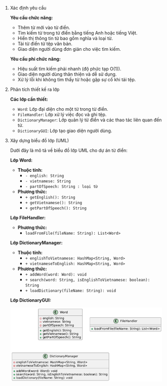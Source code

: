 1. Xác định yêu cầu

   **Yêu cầu chức năng:**
   - Thêm từ mới vào từ điển.
   - Tìm kiếm từ trong từ điển bằng tiếng Anh hoặc tiếng Việt.
   - Hiển thị thông tin từ bao gồm nghĩa và loại từ.
   - Tải từ điển từ tệp văn bản.
   - Giao diện người dùng đơn giản cho việc tìm kiếm.

   **Yêu cầu phi chức năng:**
   - Hiệu suất tìm kiếm phải nhanh (độ phức tạp O(1)).
   - Giao diện người dùng thân thiện và dễ sử dụng.
   - Xử lý lỗi khi không tìm thấy từ hoặc gặp sự cố khi tải tệp.

2. Phân tích thiết kế ra lớp

   **Các lớp cần thiết:**
   - `Word`: Lớp đại diện cho một từ trong từ điển.
   - `FileHandler`: Lớp xử lý việc đọc và ghi tệp.
   - `DictionaryManager`: Lớp quản lý từ điển và các thao tác liên quan đến từ.
   - `DictionaryGUI`: Lớp tạo giao diện người dùng.

3. Xây dựng biểu đồ lớp (UML)

   Dưới đây là mô tả về biểu đồ lớp UML cho dự án từ điển:

   **Lớp Word:**
   - **Thuộc tính:**
     - `- english: String`
     - `- vietnamese: String`
     - `- partOfSpeech: String : loại từ`
   - **Phương thức:**
     - `+ getEnglish(): String`
     - `+ getVietnamese(): String`
     - `+ getPartOfSpeech(): String`

   **Lớp FileHandler:**
   - **Phương thức:**
     - `loadFromFile(fileName: String): List<Word>`

   **Lớp DictionaryManager:**
   - **Thuộc tính:**
     - `+ englishToVietnamese: HashMap<String, Word>`
     - `+ vietnameseToEnglish: HashMap<String, Word>`
   - **Phương thức:**
     - `+ addWord(word: Word): void`
     - `+ search(word: String, isEnglishToVietnamese: boolean): String`
     - `+ loadDictionary(fileName: String): void`

   **Lớp DictionaryGUI:**

   ![Biểu đồ UML](image/UML.png)

